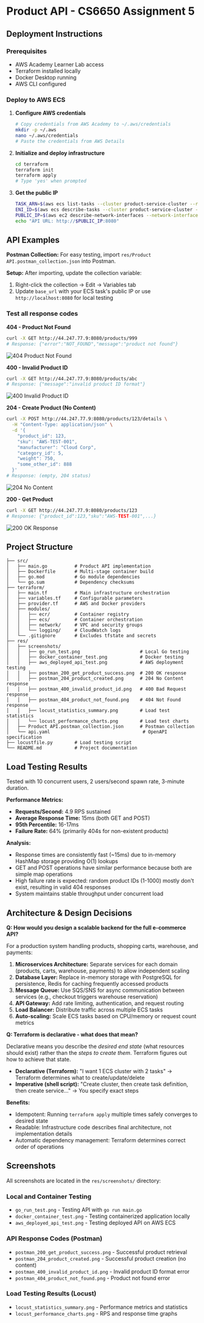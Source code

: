# Product API - CS6650 Assignment 5

## Deployment Instructions

### Prerequisites
- AWS Academy Learner Lab access
- Terraform installed locally
- Docker Desktop running
- AWS CLI configured

### Deploy to AWS ECS

1. **Configure AWS credentials**
   ```bash
   # Copy credentials from AWS Academy to ~/.aws/credentials
   mkdir -p ~/.aws
   nano ~/.aws/credentials
   # Paste the credentials from AWS Details
   ```

2. **Initialize and deploy infrastructure**
   ```bash
   cd terraform
   terraform init
   terraform apply
   # Type 'yes' when prompted
   ```

3. **Get the public IP**
   ```bash
   TASK_ARN=$(aws ecs list-tasks --cluster product-service-cluster --region us-west-2 --query 'taskArns[0]' --output text)
   ENI_ID=$(aws ecs describe-tasks --cluster product-service-cluster --tasks $TASK_ARN --region us-west-2 --query 'tasks[0].attachments[0].details[?name==`networkInterfaceId`].value' --output text)
   PUBLIC_IP=$(aws ec2 describe-network-interfaces --network-interface-ids $ENI_ID --region us-west-2 --query 'NetworkInterfaces[0].Association.PublicIp' --output text)
   echo "API URL: http://$PUBLIC_IP:8080"
   ```

## API Examples

**Postman Collection:** For easy testing, import `res/Product API.postman_collection.json` into Postman.

**Setup:** After importing, update the collection variable:
1. Right-click the collection → Edit → Variables tab
2. Update `base_url` with your ECS task's public IP or use `http://localhost:8080` for local testing

### Test all response codes

**404 - Product Not Found**
```bash
curl -X GET http://44.247.77.9:8080/products/999
# Response: {"error":"NOT_FOUND","message":"product not found"}
```
![404 Product Not Found](res/screenshots/postman_404_product_not_found.png "404 Error when product doesn't exist")

**400 - Invalid Product ID**
```bash
curl -X GET http://44.247.77.9:8080/products/abc
# Response: {"message":"invalid product ID format"}
```
![400 Invalid Product ID](res/screenshots/postman_400_invalid_product_id.png "Invalid Product ID Format Error")


**204 - Create Product (No Content)**
```bash
curl -X POST http://44.247.77.9:8080/products/123/details \
  -H "Content-Type: application/json" \
  -d '{
    "product_id": 123,
    "sku": "AWS-TEST-001",
    "manufacturer": "Cloud Corp",
    "category_id": 5,
    "weight": 750,
    "some_other_id": 888
  }'
# Response: (empty, 204 status)
```
![204 No Content](res/screenshots/postman_204_product_created.png "204 No Content Response After Product Creation")

**200 - Get Product**
```bash
curl -X GET http://44.247.77.9:8080/products/123
# Response: {"product_id":123,"sku":"AWS-TEST-001",...}
```
![200 OK Response](res/screenshots/postman_200_get_product_success.png "Successful Product Retrieval")

## Project Structure

```
├── src/
│   ├── main.go          # Product API implementation
│   ├── Dockerfile       # Multi-stage container build
│   ├── go.mod           # Go module dependencies
│   └── go.sum           # Dependency checksums
├── terraform/
│   ├── main.tf          # Main infrastructure orchestration
│   ├── variables.tf     # Configurable parameters
│   ├── provider.tf      # AWS and Docker providers
│   ├── modules/
│   │   ├── ecr/         # Container registry
│   │   ├── ecs/         # Container orchestration
│   │   ├── network/     # VPC and security groups
│   │   └── logging/     # CloudWatch logs
│   └── .gitignore       # Excludes tfstate and secrets
├── res/
│   ├── screenshots/
│   │   ├── go_run_test.png                      # Local Go testing
│   │   ├── docker_container_test.png            # Docker testing
│   │   ├── aws_deployed_api_test.png            # AWS deployment testing
│   │   ├── postman_200_get_product_success.png  # 200 OK response
│   │   ├── postman_204_product_created.png      # 204 No Content response
│   │   ├── postman_400_invalid_product_id.png   # 400 Bad Request response
│   │   ├── postman_404_product_not_found.png    # 404 Not Found response
│   │   ├── locust_statistics_summary.png        # Load test statistics
│   │   └── locust_performance_charts.png        # Load test charts
│   ├── Product API.postman_collection.json      # Postman collection
│   └── api.yaml                                  # OpenAPI specification
├── locustfile.py        # Load testing script
└── README.md            # Project documentation
```

## Load Testing Results

Tested with 10 concurrent users, 2 users/second spawn rate, 3-minute duration.

**Performance Metrics:**
- **Requests/Second:** 4.9 RPS sustained
- **Average Response Time:** 15ms (both GET and POST)
- **95th Percentile:** 16-17ms
- **Failure Rate:** 64% (primarily 404s for non-existent products)

**Analysis:**
- Response times are consistently fast (~15ms) due to in-memory HashMap storage providing O(1) lookups
- GET and POST operations have similar performance because both are simple map operations
- High failure rate is expected: random product IDs (1-1000) mostly don't exist, resulting in valid 404 responses
- System maintains stable throughput under concurrent load

## Architecture & Design Decisions

**Q: How would you design a scalable backend for the full e-commerce API?**

For a production system handling products, shopping carts, warehouse, and payments:

1. **Microservices Architecture:** Separate services for each domain (products, carts, warehouse, payments) to allow independent scaling
2. **Database Layer:** Replace in-memory storage with PostgreSQL for persistence, Redis for caching frequently accessed products
3. **Message Queue:** Use SQS/SNS for async communication between services (e.g., checkout triggers warehouse reservation)
4. **API Gateway:** Add rate limiting, authentication, and request routing
5. **Load Balancer:** Distribute traffic across multiple ECS tasks
6. **Auto-scaling:** Scale ECS tasks based on CPU/memory or request count metrics

**Q: Terraform is declarative - what does that mean?**

Declarative means you describe the *desired end state* (what resources should exist) rather than the *steps to create them*. Terraform figures out how to achieve that state.

- **Declarative (Terraform):** "I want 1 ECS cluster with 2 tasks" → Terraform determines what to create/update/delete
- **Imperative (shell script):** "Create cluster, then create task definition, then create service..." → You specify exact steps

**Benefits:**
- Idempotent: Running `terraform apply` multiple times safely converges to desired state
- Readable: Infrastructure code describes final architecture, not implementation details
- Automatic dependency management: Terraform determines correct order of operations

## Screenshots

All screenshots are located in the `res/screenshots/` directory:

### Local and Container Testing
- `go_run_test.png` - Testing API with `go run main.go`
- `docker_container_test.png` - Testing containerized application locally
- `aws_deployed_api_test.png` - Testing deployed API on AWS ECS

### API Response Codes (Postman)
- `postman_200_get_product_success.png` - Successful product retrieval
- `postman_204_product_created.png` - Successful product creation (no content)
- `postman_400_invalid_product_id.png` - Invalid product ID format error
- `postman_404_product_not_found.png` - Product not found error

### Load Testing Results (Locust)
- `locust_statistics_summary.png` - Performance metrics and statistics
- `locust_performance_charts.png` - RPS and response time graphs
